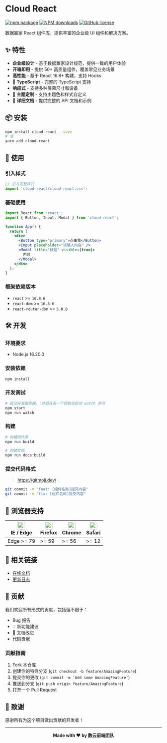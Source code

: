 # Cloud React

[![npm package](https://img.shields.io/npm/v/cloud-react.svg?style=flat-square)](https://www.npmjs.org/package/cloud-react)
[![NPM downloads](https://img.shields.io/npm/dm/cloud-react.svg?style=flat-square)](https://npmjs.org/package/cloud-react)
[![GitHub license](https://img.shields.io/github/license/ShuyunFF2E/cloud-react.svg?style=flat-square)](https://github.com/ShuyunFF2E/cloud-react/blob/master/LICENSE)

数据赢家 React 组件库，提供丰富的企业级 UI 组件和解决方案。

## ✨ 特性

- **企业级设计** - 基于数据赢家设计规范，提供一致的用户体验
- **开箱即用** - 提供 50+ 高质量组件，覆盖常见业务场景
- **高性能** - 基于 React 16.8+ 构建，支持 Hooks
- 🎯 **TypeScript** - 完整的 TypeScript 支持
- **响应式** - 支持多种屏幕尺寸和设备
- 🎨 **主题定制** - 支持主题色和样式自定义
- 📖 **详细文档** - 提供完整的 API 文档和示例

## 📦 安装

```bash
npm install cloud-react --save
# 或
yarn add cloud-react
```

## 🔨 使用

### 引入样式

```js
// 引入完整样式
import 'cloud-react/cloud-react.css';
```

### 基础使用

```jsx
import React from 'react';
import { Button, Input, Modal } from 'cloud-react';

function App() {
  return (
    <div>
      <Button type="primary">点击我</Button>
      <Input placeholder="请输入内容" />
      <Modal title="标题" visible={true}>
        内容
      </Modal>
    </div>
  );
}
```

### 框架依赖版本

- `react` >= `16.8.6`
- `react-dom` >= `16.8.6`
- `react-router-dom` >= `5.0.0`

<!-- ### 按需加载

```jsx
// 按需引入组件
import Button from 'cloud-react/lib/button';
import 'cloud-react/lib/button/style';
``` -->

## 🛠 开发

### 环境要求

- Node.js 16.20.0

### 安装依赖

```bash
npm install
```

### 开发调试

```bash
# 启动开发服务器，;并且在另一个控制台启动 watch 命令
npm start
npm run watch
```

### 构建

```bash
# 构建组件库
npm run build

# 构建文档
npm run docs:build
```

### 提交代码格式

> https://gitmoji.dev/

```bash
git commit -m "feat: [组件名称]提交内容"
git commit -m "fix: [组件名称]提交内容"
```

## 🎯 浏览器支持

| [<img src="https://raw.githubusercontent.com/alrra/browser-logos/master/src/edge/edge_48x48.png" alt="IE / Edge" width="24px" height="24px" />](http://godban.github.io/browsers-support-badges/)</br>IE / Edge | [<img src="https://raw.githubusercontent.com/alrra/browser-logos/master/src/firefox/firefox_48x48.png" alt="Firefox" width="24px" height="24px" />](http://godban.github.io/browsers-support-badges/)</br>Firefox | [<img src="https://raw.githubusercontent.com/alrra/browser-logos/master/src/chrome/chrome_48x48.png" alt="Chrome" width="24px" height="24px" />](http://godban.github.io/browsers-support-badges/)</br>Chrome | [<img src="https://raw.githubusercontent.com/alrra/browser-logos/master/src/safari/safari_48x48.png" alt="Safari" width="24px" height="24px" />](http://godban.github.io/browsers-support-badges/)</br>Safari |
| --------------------------------------------------------------------------------------------------------------------------------------------------------------------------------------------------------------- | ----------------------------------------------------------------------------------------------------------------------------------------------------------------------------------------------------------------- | ------------------------------------------------------------------------------------------------------------------------------------------------------------------------------------------------------------- | ------------------------------------------------------------------------------------------------------------------------------------------------------------------------------------------------------------- |
| Edge >= 79                                                                                                                                                                                                      | >= 59                                                                                                                                                                                                             | >= 56                                                                                                                                                                                                         | >= 12                                                                                                                                                                                                         |

## 🔗 相关链接

- [在线文档](https://cloud-react.shuyun.com/v1/cloud-react/common/button)
- [更新日志](https://github.com/ShuyunFF2E/cloud-react/blob/v1-master/docs/log.md)

## 🤝 贡献

我们欢迎所有形式的贡献，包括但不限于：

- Bug 报告
- 💡 新功能建议
- 📝 文档改进
- 代码贡献

### 贡献指南

1. Fork 本仓库
2. 创建你的特性分支 (`git checkout -b feature/AmazingFeature`)
3. 提交你的更改 (`git commit -m 'Add some AmazingFeature'`)
4. 推送到分支 (`git push origin feature/AmazingFeature`)
5. 打开一个 Pull Request

## 🤝 致谢

感谢所有为这个项目做出贡献的开发者！

---

<div align="center">
  <strong>Made with ❤️ by 数云前端团队</strong>
</div>
